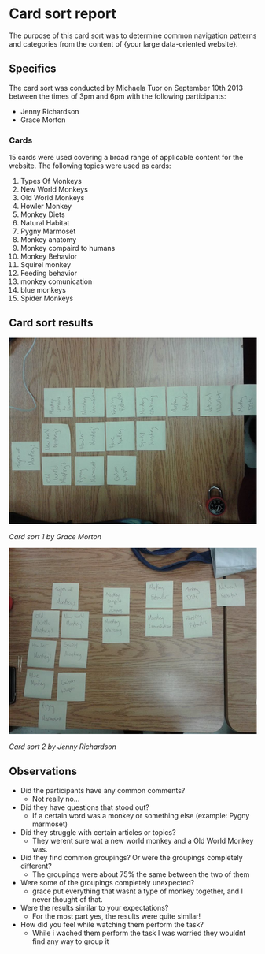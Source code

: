 # Card sort report

The purpose of this card sort was to determine common navigation patterns and categories from the content of {your large data-oriented website}.

## Specifics

The card sort was conducted by Michaela Tuor on September 10th 2013 between the times of 3pm and 6pm with the following participants:

- Jenny Richardson
- Grace Morton

### Cards

15 cards were used covering a broad range of applicable content for the website. The following topics were used as cards:

1. Types Of Monkeys
2. New World Monkeys
3. Old World Monkeys
4. Howler Monkey
5. Monkey Diets
6. Natural Habitat
7. Pygny Marmoset
8. Monkey anatomy
9. Monkey compaird to humans
10. Monkey Behavior
11. Squirel monkey
12. Feeding behavior
13. monkey comunication
14. blue monkeys
15. Spider Monkeys

## Card sort results

![Card sort 1 results](card-sort-1.jpg)

*Card sort 1 by Grace Morton*

![Card sort 2 results](card-sort-2.jpg)

*Card sort 2 by Jenny Richardson*

## Observations

- Did the participants have any common comments?
	- Not really no...
- Did they have questions that stood out?
	- If a certain word was a monkey or something else (example: Pygny marmoset)
- Did they struggle with certain articles or topics?
	- They werent sure wat a new world monkey and a Old World Monkey was.
- Did they find common groupings? Or were the groupings completely different?
	- The groupings were about 75% the same between the two of them
- Were some of the groupings completely unexpected?
	- grace put everything that wasnt a type of monkey together, and I never thought of that.
- Were the results similar to your expectations?
	- For the most part yes, the results were quite similar!
- How did you feel while watching them perform the task?
	- While i wached them perform the task I was worried they wouldnt find any way to group it 